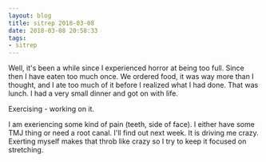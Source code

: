 ```yaml
---
layout: blog
title: sitrep 2018-03-08
date: 2018-03-08 20:58:33
tags:
- sitrep
---
```


Well, it's been a while since I experienced horror at being too full. Since then I have eaten too much once. We ordered food, it was way more than I thought, and I ate too much of it before I realized what I had done. That was lunch. I had a very small dinner and got on with life.

Exercising - working on it.

I am exeriencing some kind of pain (teeth, side of face). I either have some TMJ thing or need a root canal. I'll find out next week. It is driving me crazy. Exerting myself makes that throb like crazy so I try to keep it focused on stretching.



